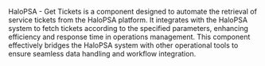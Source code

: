 HaloPSA - Get Tickets is a component designed to automate the retrieval of service tickets from the HaloPSA platform. It integrates with the HaloPSA system to fetch tickets according to the specified parameters, enhancing efficiency and response time in operations management. This component effectively bridges the HaloPSA system with other operational tools to ensure seamless data handling and workflow integration.
